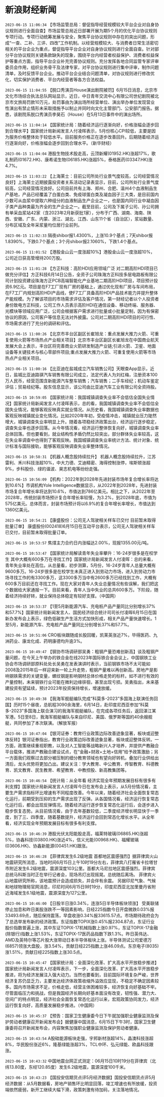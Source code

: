 # 新浪财经新闻
`2023-06-15 11:06:34` 【市场监管总局：督促指导经营规模较大平台企业对自身协议规则进行全面自查】市场监管总局近日部署开展为期5个月的优化平台协议规则专项行动。专项行动统筹发展与安全，聚焦平台协议规则中存在的突出问题，形成“一查、二补、三评、四改”工作机制。以经营规模较大、与消费者日常生活密切相关的平台企业为重点，督促指导平台企业对自身协议规则进行全面自查。针对部分平台协议规则关键条款缺失的现象，围绕平台内经营者权益保护、消费者权益保护等重点方面，指导平台企业补充完善协议规则。充分发挥各地合同监管专家评审委员会作用，组织业务骨干及法律专家，对平台协议规则进行集中评审，制作问题清单，及时反馈平台企业。推动平台企业结合问题清单，对协议规则进行修改优化，切实保护消费者、平台内经营者等各方合法权益。

`2023-06-15 11:04:55` 【脱口秀演员House演出剧院被罚】6月15日消息，北京市文化市场综合执法总队网站显示，近日，中日青年交流中心有限公司世纪剧院被北京市文旅局罚款10万元，处罚事由为演出场所经营单位、演出举办单位发现营业性演出有禁止情形未采取措施予以制止并同时向文化主管部门、公安部门报告。据悉，该剧院系脱口秀演员李昊石（House）在5月13日事件中的演出场所。

`2023-06-15 11:04:14` 【国家统计局：随着经济运行逐渐向好，价格涨幅会逐步回到合理水平】国家统计局新闻发言人付凌晖表示，5月份核心CPI较低，主要是因为服务价格整体处于较低水平。目前服务价格正在逐步改善回升。后期随着经济运行逐渐向好，价格涨幅会逐步回到合理水平。（新华财经）

`2023-06-15 11:04:04` 港股生物技术股走高，云顶新耀(01952.HK)涨超17%，歌礼制药(01672.HK)、康希诺生物(06185.HK)涨超5%，泰格医药(03347.HK)涨4.7%。

`2023-06-15 11:03:22` 【上海莱士：目前公司所处行业景气度较高，公司经营情况良好】上海莱士近期披露投资者关系活动记录表显示，目前，公司所处行业景气度较高，公司经营情况良好。公司目前共有上海、郑州、合肥、温州4个血液制品生产基地，产品已经覆盖了白蛋白类、免疫球蛋白类及凝血因子三大类，是目前国内少数可从血浆中提取六种组分的血液制品生产企业之一，也是国内同行业中凝血因子类产品种类最为齐全的生产企业之一。截至目前，公司及下属子公司、孙公司拥有单采血浆站42家（含2023年2月新获批1家），分布于广西、湖南、海南、陕西、安徽、广东、内蒙、浙江、湖北、江西、山东11个省（自治区），浆站数量、分布区域及全年采浆量均位居行业前列。

`2023-06-15 11:02:33` 隔夜shibor报1.4300%，上涨10.9个基点；7天shibor报1.8390%，下跌0.7个基点；3个月shibor报2.1060%，下跌1.4个基点。

`2023-06-15 11:01:52` 【港股金山云一度涨超10%】港股金山云一度涨超10%，公司近日获高管增持200万股。

`2023-06-15 11:01:28` 【方正科技：高阶HDI应用领域广泛 对二期高阶HDI项目已做充分评估】方正科技6月14日公告，全资子公司珠海方正科技多层电路板有限公司计划投资建设珠海方正PCB高端智能化产业基地二期高阶HDI项目，项目预计投资6.9亿元。项目是在F7工厂现有厂房的基础上，通过优化现有厂房与车间布局，在F7工厂内规划高阶HDI产品线，使F7工厂具备高阶HDI产品技术能力并提升整体产能规模。为了解该项目的市场需求评估及客户情况，第一财经记者以个人投资者身份致电方正科技，公司工作人员表示高阶HDI在通信设备、移动终端、服务器、光模块等领域应用广泛，公司会根据客户需求进行批量或小批量定制，因为有保密协议的原因，公司客户等信息无法对外披露。公司对二期高阶HDI项目的可行性、市场需求进行了充分的调研和评估。

`2023-06-15 11:00:26` 【北京市丰台区副区长崔旭龙：重点发展大推力火箭、可重复使用火箭等市场热点产业相关项目】北京市丰台区副区长崔旭龙在中国商业航天发展大会上表示，丰台区将完善商业火箭研发制造产业链;引进火箭、卫星、地面设备等关键技术与核心零部件项目;重点发展大推力火箭、可重复使用火箭等市场热点产业相关项目。

`2023-06-15 11:00:16` 【比亚迪在盐城成立汽车销售公司】天眼查App显示，近日，盐城比亚迪路骐汽车销售有限公司成立，法定代表人为刘红梅，注册资本100万人民币，经营范围含新能源汽车整车销售；汽车销售；二手车经纪；机动车鉴定评估；贸易经纪等。股东信息显示，该公司由比亚迪汽车工业有限公司全资持股。

`2023-06-15 10:59:05` 【国家统计局：我国城镇调查失业率不会低估全国失业情况】国家统计局新闻发言人付凌晖表示，总的看，我国城镇调查失业率不会低估全国失业情况，能够客观反映真实就业情况。从历史看，我国城镇调查失业率数据也客观反映城镇就业变化情况。比如2020年年初，受疫情冲击，城镇就业压力陡然增大，城镇调查失业率明显上升。随着各项稳经济政策出台，经济运行逐步稳定，调查失业率也逐步回落。从今年情况看，经济运行整体恢复向好，城镇调查失业率总体回落。但也要看到，就业结构性矛盾仍然比较突出，部分群体失业率较高，这在失业率调查中也得到了客观反映。我国城镇调查失业率统计方法、统计对象、统计标准与国际接轨，能够客观反映调查失业率整体情况。

`2023-06-15 10:58:31` 【机器人概念股持续拉升】 机器人概念股持续拉升，江苏雷利、禾川科技涨超10%，中大力德、艾迪精密、海得控制涨停，埃斯顿涨超9%，步科股份、绿的谐波、昊志机电等纷纷走强。

`2023-06-15 10:56:09` 【机构：2022年到2028年先进封装市场年复合增长率将达到10.6%】市调机构Yole Intelligence数据显示，从2022年到2028年，先进封装市场复合年增长率将达到10.6%，市值达到786亿美元。相比之下，从2022年至2028年，传统封装市场预计复合年增长率较慢，为3.2%，到2028年底，市值为575亿美元。总体而言，封装市场预计将以6.9%的复合年增长率增长，市值达到1360亿美元。

`2023-06-15 10:54:21` 【康盛股份：公司无人驾驶相关样车已交付 目前暂未取得批量订单】 康盛股份(002418)6月15日在互动平台表示，公司无人驾驶相关样车已交付，目前暂未取得批量订单。

`2023-06-15 10:53:57` 焦煤主力合约日内涨幅达2.00%，现报1355.00元/吨。

`2023-06-15 10:53:47` 【国家统计局解读青年失业率攀升：16-24岁很多是在校学生 其中大概有600多万在寻找工作】国家统计局新闻发言人付凌晖：总的来看，青年失业率处在高位。从总量看，初步测算，5月份，16-24岁青年人总量大概有9600多万。16-24岁很多是在校学生未真正进入到劳动力市场，进入到劳动力市场寻找工作的有3300多万，这3300多万当中有2600多万已经找到工作，大概有600多万目前还在寻找工作。现在大家对青年人失业总量情况有些误解，我们把这个数据给大家通报一下。目前来看，青年人当中失业的总共600多万。下阶段，随着经济持续好转，就业保持总体稳定有较好支撑。（中国网）

`2023-06-15 10:53:37` 【1至5月新能源汽车、充电桩产品产量同比分别增长37%和57.7%】国家统计局新闻发言人、国民经济综合统计司司长付凌晖6月15日在国新办发布会上表示，绿色低碳生产生活方式加快形成，相关产品产量快速增长。1至5月，新能源汽车、充电桩产品产量同比分别增长37%和57.7%。

`2023-06-15 10:51:06` CRO板块跟随成长股回暖，凯莱英涨近7%，毕得医药、九洲药业、康龙化成、药明康德均升逾3%。

`2023-06-15 10:49:47` 【钢协市场调研部吴勇：粗钢产量恐难创新高】谈及粗钢产量问题，在今天上午举办的铁合金在线2023年国际铁合金会议上，中国钢铁工业协会市场调研部原料处处长吴勇在发表演讲时表示，当前钢铁市场不太可能如2008及2015年后一样迎来新一轮上升走势，粗钢产量难以再创新高。房地产是影响钢铁需求的关键变量，螺纹钢是影响钢材总体价格走势的标杆。如不进行有效的产量控制，未来钢铁行业可能在微利边缘徘徊，甚至出现亏损。吴勇指出，未来基建投资有望延续，预计2023年投资保持增长，增速放缓。

`2023-06-15 10:49:38` 【我海军舰艇编队完成“科莫多-2023”多国海上联演任务回国】历时15个昼夜，总航程3090余海里，6月14日，赴印度尼西亚参加“科莫多-2023”多国海上联合演习的我海军舰艇编队，在完成各项任务后，返回湛江某军港。5日至8日，我海军舰艇编队与来自印尼、美国、俄罗斯等国的40余艘舰艇，共同参加了本次联演。（解放军报）

`2023-06-15 10:47:04` 【银河证券：教育行业政策边际改善迹象显著，板块或迎整体反转】银河证券指出，教育行业政策边际改善迹象显著，板块或迎整体反转。一方面，政策继续重视职教，以及对人工智能等战略新兴人才培养，并提供产教融合平台载体，推进产教融合建设试点，在“金融+财政+土地+信用”给予政策激励；另一方面我们观察过去部分被压制的细分教育领域也有望向好转机，叠加行业供给出清后，龙头优势将更加凸出。建议关注：学大教育、中公教育、传智教育、科德教育、凯文教育、民生教育、希望教育、中教控股、新高教集团等。

`2023-06-15 10:46:54` 【统计局：从全年看 经济实现全年预期发展目标有很多有利支撑】国家统计局新闻发言人付凌晖今日在发布会上表示，从5月份情况看，主要生产需求指标环比增速有不同程度改善。今年以来，随着经济社会全面恢复常态化运行，前期受到压抑的生产需求出现了反弹。从各国情况看，经济运行恢复常态化运行后，都会出现反弹情况。随着经济运行逐步恢复常态化运行后，会逐步进入稳步恢复态势。从目前情况看，由于去年基数较低，二季度经济增长明显快于一季度，到了三、四季度，随着基数提升，经济运行会回到常态化增长水平。从全年看，经济实现全年预期发展目标有很多有利支撑。

`2023-06-15 10:46:39` 港股光伏太阳能股走高，福莱特玻璃(06865.HK)涨超5%，协鑫科技(03800.HK)涨近4%，信义光能(00968.HK)、福耀玻璃(03606.HK)、协鑫新能源(00451.HK)跟涨。

`2023-06-15 10:46:28` 【菲律宾发生6.2级地震  首都地区震感强烈】据菲律宾火山地震研究所消息，当地时间6月15日上午10时19分左右，菲律宾八打雁省卡拉塔甘市附近发生6.2级地震，震源深度103公里。首都大马尼拉地区震感强烈。菲律宾总统马科斯当时正在举行记者会，现场吊灯出现摇晃。总统随后离场。 菲律宾火山地震研究所称，该地震预计会造成损失，并会伴有余震。 另据印尼气象、气候和地球物理局官网消息，印尼时间6月15日9时19分，印度尼西亚北加里曼丹省附近海域发生6.1级地震，震源深度为127公里。

`2023-06-15 10:46:00` 【日股半日涨0.34%，连涨5日半导体板块领涨】 受美联储停止加息和昨日美股涨跌不一等因素影响，日经225指数今日开盘微跌0.03%报33493.69点，随后保持震荡，早盘收涨0.34%报33615.57点。市场期待政府会为了总选举发布新的经济政策。东证指数TOPIX涨0.45%报2304.87点，东证行业股价指数普遍上涨，其中东证TOPIX-17机械指数上涨0.97%，东证TOPIX-17金融(除银行)指数上涨1.53%，东证TOPIX-17医药品指数下跌1.3%。昨日英伟达、AMD及英特尔等芯片股大涨带动日本半导体板块上涨。半导体测试公司爱德万(6857)领涨大盘股，涨3.54%，贡献日经225指数上涨46.09点。东京电子(8035)涨1.51%，贡献日经225指数上涨30.5点。

`2023-06-15 10:45:47` 【国家统计局：全面深化改革、扩大高水平开放稳步推进】国家统计局新闻发言人付凌晖表示，下一步，全面深化改革、扩大高水平开放稳步推进，将为经济发展注入强大动力。当然也要看到，目前国际环境复杂严峻，世界经济复苏仍显乏力，主要发达经济体政策收缩外溢效应显现，不稳定不确定因素较多。国内市场需求不足，价格走低，经营主体困难较多，经济恢复向好基础不牢。尽管面临压力和挑战，但是我国经济长期向好基本面没有改变，韧性强、潜力大、空间广的特点明显，经济社会全面恢复常态化运行以来，宏观政策协同发力，经济运行恢复向好，高质量发展稳步推进。（中国网）

`2023-06-15 10:45:37` 【预告：国家卫生健康委今日下午就加强职业健康监测及保护劳动者健康召开新闻发布会】据健康中国消息，6月15日下午3时，国家卫生健康委将召开新闻发布会，内容聚焦加强职业健康监测及保护劳动者健康。

`2023-06-15 10:43:54` A股硅能源板块走强，宇邦新材涨超14%，晶澳科技涨超8%，华民股份涨近6%，隆基绿能涨超3%，TCL中环、弘元绿能、欧晶科技跟涨。

`2023-06-15 10:43:32` 中国地震台网正式测定：06月15日10时19分在菲律宾（北纬13.80度，东经120.85度）发生6.2级地震，震源深度100千米。

`2023-06-15 10:43:23` 【国投安信期货点评5月经济数据】国投安信期货点评5月经济数据：从5月数据看，房地产销售环比明显回落，竣工增速也有所放缓，投资端依然疲弱，新开工继续大幅下滑，政策刺激有待加码，关注落地情况。

